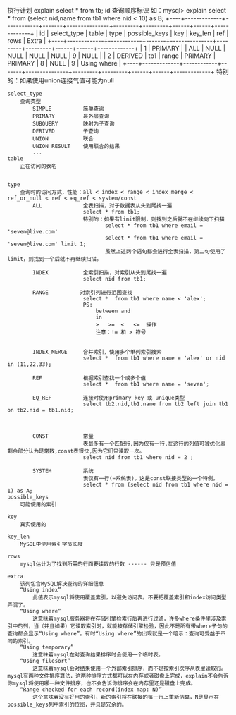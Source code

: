 执行计划
	explain select * from tb; 
	 id
		查询顺序标识
			如：mysql> explain select * from (select nid,name from tb1 where nid < 10) as B;
			+----+-------------+------------+-------+---------------+---------+---------+------+------+-------------+
			| id | select_type | table      | type  | possible_keys | key     | key_len | ref  | rows | Extra       |
			+----+-------------+------------+-------+---------------+---------+---------+------+------+-------------+
			|  1 | PRIMARY     | <derived2> | ALL   | NULL          | NULL    | NULL    | NULL |    9 | NULL        |
			|  2 | DERIVED     | tb1        | range | PRIMARY       | PRIMARY | 8       | NULL |    9 | Using where |
			+----+-------------+------------+-------+---------------+---------+---------+------+------+-------------+
		特别的：如果使用union连接气值可能为null


	select_type
		查询类型
			SIMPLE          简单查询
			PRIMARY         最外层查询
			SUBQUERY        映射为子查询
			DERIVED         子查询
			UNION           联合
			UNION RESULT    使用联合的结果
			...
	table
		正在访问的表名


	type
		查询时的访问方式，性能：all < index < range < index_merge < ref_or_null < ref < eq_ref < system/const
			ALL             全表扫描，对于数据表从头到尾找一遍
							select * from tb1;
							特别的：如果有limit限制，则找到之后就不在继续向下扫描
								   select * from tb1 where email = 'seven@live.com'
								   select * from tb1 where email = 'seven@live.com' limit 1;
								   虽然上述两个语句都会进行全表扫描，第二句使用了limit，则找到一个后就不再继续扫描。

			INDEX           全索引扫描，对索引从头到尾找一遍
							select nid from tb1;

			RANGE          对索引列进行范围查找
							select *  from tb1 where name < 'alex';
							PS:
								between and
								in
								>   >=  <   <=  操作
								注意：!= 和 > 符号


			INDEX_MERGE     合并索引，使用多个单列索引搜索
							select *  from tb1 where name = 'alex' or nid in (11,22,33);

			REF             根据索引查找一个或多个值
							select *  from tb1 where name = 'seven';

			EQ_REF          连接时使用primary key 或 unique类型
							select tb2.nid,tb1.name from tb2 left join tb1 on tb2.nid = tb1.nid;



			CONST           常量
							表最多有一个匹配行,因为仅有一行,在这行的列值可被优化器剩余部分认为是常数,const表很快,因为它们只读取一次。
							select nid from tb1 where nid = 2 ;

			SYSTEM          系统
							表仅有一行(=系统表)。这是const联接类型的一个特例。
							select * from (select nid from tb1 where nid = 1) as A;
	possible_keys
		可能使用的索引

	key
		真实使用的

	key_len
		MySQL中使用索引字节长度

	rows
		mysql估计为了找到所需的行而要读取的行数 ------ 只是预估值

	extra
		该列包含MySQL解决查询的详细信息
		“Using index”
			此值表示mysql将使用覆盖索引，以避免访问表。不要把覆盖索引和index访问类型弄混了。
		“Using where”
			这意味着mysql服务器将在存储引擎检索行后再进行过滤，许多where条件里涉及索引中的列，当（并且如果）它读取索引时，就能被存储引擎检验，因此不是所有带where子句的查询都会显示“Using where”。有时“Using where”的出现就是一个暗示：查询可受益于不同的索引。
		“Using temporary”
			这意味着mysql在对查询结果排序时会使用一个临时表。
		“Using filesort”
			这意味着mysql会对结果使用一个外部索引排序，而不是按索引次序从表里读取行。mysql有两种文件排序算法，这两种排序方式都可以在内存或者磁盘上完成，explain不会告诉你mysql将使用哪一种文件排序，也不会告诉你排序会在内存里还是磁盘上完成。
		“Range checked for each record(index map: N)”
			这个意味着没有好用的索引，新的索引将在联接的每一行上重新估算，N是显示在possible_keys列中索引的位图，并且是冗余的。
			